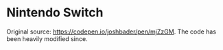 # Nintendo Switch

Original source: https://codepen.io/joshbader/pen/mjZzGM.
The code has been heavily modified since.
